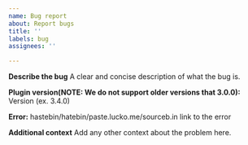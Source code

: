 ```yaml
---
name: Bug report
about: Report bugs
title: ''
labels: bug
assignees: ''

---
```


**Describe the bug**
A clear and concise description of what the bug is.

**Plugin version(NOTE: We do not support older versions that 3.0.0):** Version (ex. 3.4.0)

**Error:** hastebin/hatebin/paste.lucko.me/sourceb.in link to the error

**Additional context**
Add any other context about the problem here.
